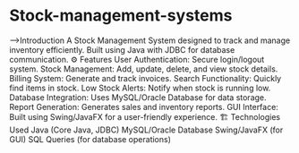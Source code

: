 # Stock-management-systems
-->Introduction
A Stock Management System designed to track and manage inventory efficiently.
Built using Java with JDBC for database communication.
⚙️ Features
User Authentication: Secure login/logout system.
Stock Management: Add, update, delete, and view stock details.
Billing System: Generate and track invoices.
Search Functionality: Quickly find items in stock.
Low Stock Alerts: Notify when stock is running low.
Database Integration: Uses MySQL/Oracle Database for data storage.
Report Generation: Generates sales and inventory reports.
GUI Interface: Built using Swing/JavaFX for a user-friendly experience.
🏗️ Technologies Used
Java (Core Java, JDBC)
MySQL/Oracle Database
Swing/JavaFX (for GUI)
SQL Queries (for database operations)
